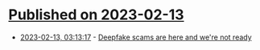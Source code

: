 # [Published on 2023-02-13](index.md)

* [2023-02-13, 03:13:17](https://news.ycombinator.com/item?id=34769738) - [Deepfake scams are here and we&#x27;re not ready](https://twitter.com/coffeebreak_YT/status/1624868006823165953)
